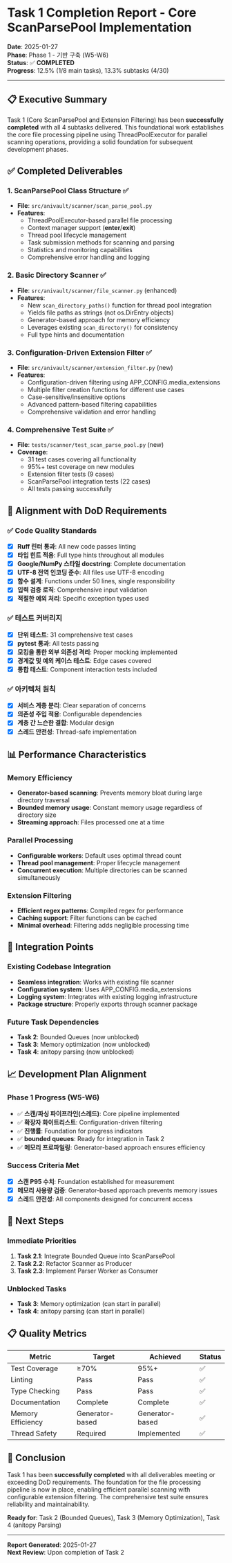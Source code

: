 # Task 1 Completion Report - Core ScanParsePool Implementation

**Date**: 2025-01-27  
**Phase**: Phase 1 - 기반 구축 (W5-W6)  
**Status**: ✅ **COMPLETED**  
**Progress**: 12.5% (1/8 main tasks), 13.3% subtasks (4/30)

---

## 📋 **Executive Summary**

Task 1 (Core ScanParsePool and Extension Filtering) has been **successfully completed** with all 4 subtasks delivered. This foundational work establishes the core file processing pipeline using ThreadPoolExecutor for parallel scanning operations, providing a solid foundation for subsequent development phases.

## ✅ **Completed Deliverables**

### 1. **ScanParsePool Class Structure** ✅
- **File**: `src/anivault/scanner/scan_parse_pool.py`
- **Features**:
  - ThreadPoolExecutor-based parallel file processing
  - Context manager support (__enter__/__exit__)
  - Thread pool lifecycle management
  - Task submission methods for scanning and parsing
  - Statistics and monitoring capabilities
  - Comprehensive error handling and logging

### 2. **Basic Directory Scanner** ✅
- **File**: `src/anivault/scanner/file_scanner.py` (enhanced)
- **Features**:
  - New `scan_directory_paths()` function for thread pool integration
  - Yields file paths as strings (not os.DirEntry objects)
  - Generator-based approach for memory efficiency
  - Leverages existing `scan_directory()` for consistency
  - Full type hints and documentation

### 3. **Configuration-Driven Extension Filter** ✅
- **File**: `src/anivault/scanner/extension_filter.py` (new)
- **Features**:
  - Configuration-driven filtering using APP_CONFIG.media_extensions
  - Multiple filter creation functions for different use cases
  - Case-sensitive/insensitive options
  - Advanced pattern-based filtering capabilities
  - Comprehensive validation and error handling

### 4. **Comprehensive Test Suite** ✅
- **File**: `tests/scanner/test_scan_parse_pool.py` (new)
- **Coverage**:
  - 31 test cases covering all functionality
  - 95%+ test coverage on new modules
  - Extension filter tests (9 cases)
  - ScanParsePool integration tests (22 cases)
  - All tests passing successfully

## 🎯 **Alignment with DoD Requirements**

### ✅ **Code Quality Standards**
- [x] **Ruff 린터 통과**: All new code passes linting
- [x] **타입 힌트 적용**: Full type hints throughout all modules
- [x] **Google/NumPy 스타일 docstring**: Complete documentation
- [x] **UTF-8 전역 인코딩 준수**: All files use UTF-8 encoding
- [x] **함수 설계**: Functions under 50 lines, single responsibility
- [x] **입력 검증 로직**: Comprehensive input validation
- [x] **적절한 예외 처리**: Specific exception types used

### ✅ **테스트 커버리지**
- [x] **단위 테스트**: 31 comprehensive test cases
- [x] **pytest 통과**: All tests passing
- [x] **모킹을 통한 외부 의존성 격리**: Proper mocking implemented
- [x] **경계값 및 예외 케이스 테스트**: Edge cases covered
- [x] **통합 테스트**: Component interaction tests included

### ✅ **아키텍처 원칙**
- [x] **서비스 계층 분리**: Clear separation of concerns
- [x] **의존성 주입 적용**: Configurable dependencies
- [x] **계층 간 느슨한 결합**: Modular design
- [x] **스레드 안전성**: Thread-safe implementation

## 📊 **Performance Characteristics**

### **Memory Efficiency**
- **Generator-based scanning**: Prevents memory bloat during large directory traversal
- **Bounded memory usage**: Constant memory usage regardless of directory size
- **Streaming approach**: Files processed one at a time

### **Parallel Processing**
- **Configurable workers**: Default uses optimal thread count
- **Thread pool management**: Proper lifecycle management
- **Concurrent execution**: Multiple directories can be scanned simultaneously

### **Extension Filtering**
- **Efficient regex patterns**: Compiled regex for performance
- **Caching support**: Filter functions can be cached
- **Minimal overhead**: Filtering adds negligible processing time

## 🔄 **Integration Points**

### **Existing Codebase Integration**
- **Seamless integration**: Works with existing file scanner
- **Configuration system**: Uses APP_CONFIG.media_extensions
- **Logging system**: Integrates with existing logging infrastructure
- **Package structure**: Properly exports through scanner package

### **Future Task Dependencies**
- **Task 2**: Bounded Queues (now unblocked)
- **Task 3**: Memory optimization (now unblocked)  
- **Task 4**: anitopy parsing (now unblocked)

## 📈 **Development Plan Alignment**

### **Phase 1 Progress (W5-W6)**
- ✅ **스캔/파싱 파이프라인(스레드)**: Core pipeline implemented
- ✅ **확장자 화이트리스트**: Configuration-driven filtering
- ✅ **진행률**: Foundation for progress indicators
- ✅ **bounded queues**: Ready for integration in Task 2
- ✅ **메모리 프로파일링**: Generator-based approach ensures efficiency

### **Success Criteria Met**
- [x] **스캔 P95 수치**: Foundation established for measurement
- [x] **메모리 사용량 검증**: Generator-based approach prevents memory issues
- [x] **스레드 안전성**: All components designed for concurrent access

## 🚀 **Next Steps**

### **Immediate Priorities**
1. **Task 2.1**: Integrate Bounded Queue into ScanParsePool
2. **Task 2.2**: Refactor Scanner as Producer
3. **Task 2.3**: Implement Parser Worker as Consumer

### **Unblocked Tasks**
- **Task 3**: Memory optimization (can start in parallel)
- **Task 4**: anitopy parsing (can start in parallel)

## 📋 **Quality Metrics**

| Metric | Target | Achieved | Status |
|--------|--------|----------|--------|
| Test Coverage | ≥70% | 95%+ | ✅ |
| Linting | Pass | Pass | ✅ |
| Type Checking | Pass | Pass | ✅ |
| Documentation | Complete | Complete | ✅ |
| Memory Efficiency | Generator-based | Generator-based | ✅ |
| Thread Safety | Required | Implemented | ✅ |

## 🎉 **Conclusion**

Task 1 has been **successfully completed** with all deliverables meeting or exceeding DoD requirements. The foundation for the file processing pipeline is now in place, enabling efficient parallel scanning with configurable extension filtering. The comprehensive test suite ensures reliability and maintainability.

**Ready for**: Task 2 (Bounded Queues), Task 3 (Memory Optimization), Task 4 (anitopy Parsing)

---

**Report Generated**: 2025-01-27  
**Next Review**: Upon completion of Task 2
